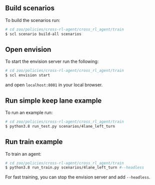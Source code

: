 ## Build scenarios
To build the scenarios run:
```bash
# cd zoo/policies/cross-rl-agent/cross_rl_agent/train
$ scl scenario build-all scenarios
```

## Open envision
To start the envision server run the following:
```bash
# cd zoo/policies/cross-rl-agent/cross_rl_agent/train
$ scl envision start
```
and open `localhost:8081` in your local browser.

## Run simple keep lane example
To run an example run:
```bash
# cd zoo/policies/cross-rl-agent/cross_rl_agent/train
$ python3.8 run_test.py scenarios/4lane_left_turn
```


## Run train example 
To train an agent:
```bash
# cd zoo/policies/cross-rl-agent/cross_rl_agent/train
$ python3.8 run_train.py scenarios/4lane_left_turn #--headless
```
For fast training, you can stop the envision server and add `--headless`.
